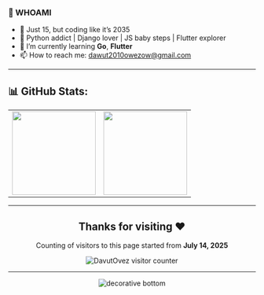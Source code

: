 ### 👤 WHOAMI
- 🧃 Just 15, but coding like it’s 2035  
- 🐍 Python addict | Django lover | JS baby steps | Flutter explorer  
- 🌱 I’m currently learning **Go**, **Flutter**  
- 📫 How to reach me: [dawut2010owezow@gmail.com](mailto:dawut2010owezow@gmail.com)

---

## 📊 GitHub Stats:

<table>
  <tr>
    <td>
      <img height="170em" src="https://github-readme-stats.vercel.app/api?username=DavutOvez&show_icons=true&theme=radical&count_private=true" />
    </td>
    <td>
      <img height="170em" src="https://github-readme-stats.vercel.app/api/top-langs/?username=DavutOvez&layout=compact&show_icons=true&theme=radical&langs_count=8" />
    </td>
  </tr>
</table>

---

<h2 align="center">Thanks for visiting ❤️</h2>

<p align="center">Counting of visitors to this page started from <strong>July 14, 2025</strong></p>

<p align="center">
  <img src="https://count.getloli.com/get/@DavutOvez-counter" alt="DavutOvez visitor counter" />
</p>

---

<p align="center">
  <img src="https://github.com/BEPb/BEPb/raw/main/assets/Bottom_down.svg" alt="decorative bottom" />
</p>
